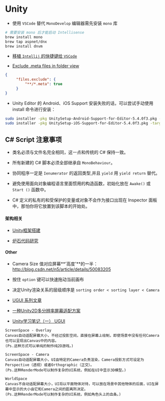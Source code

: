 # Unity

- 使用 `VSCode` 替代 `MonoDevelop` 编辑器需先安装 `mono` 库
```sh
# 需要安装 mono 后才能启动 Intellisense
brew install mono
brew tap aspnet/dnx
brew install dnvm
```

- [移植 `Intellij` 的快捷键给 `VSCode`](https://github.com/k--kato/vscode-intellij-idea-keybindings)

- [Exclude .meta files in folder view](http://stackoverflow.com/questions/30140112/how-do-i-hide-certain-files-from-the-sidebar-in-visual-studio-code)
```json
{
     "files.exclude": {
         "**/*.meta": true
     }
}
```

- Unity Editor 的 Android、iOS Support 安装失败的话，可以尝试手动使用 install 命令进行安装：
```sh
sudo installer -pkg UnitySetup-Android-Support-for-Editor-5.4.0f3.pkg -target /
sudo installer -pkg UnitySetup-iOS-Support-for-Editor-5.4.0f3.pkg -target /
```

## C# Script 注意事项
- 类名必须与文件名完全相同，这一点和传统的 C# 保持一致。

- 所有新建的 C# 脚本必须全部继承自 `MonoBehaviour`。

- 协同程序一定是 `Ienumerator` 的返回类型,并且 `yield` 用 `yield return` 替代。

- 避免使用面向对象编程语言里面惯用的构造函数，初始化放在 `Awake()` 或 `Start ()` 函数中。

- C# 定义的私有的和受保护的变量或对象不会作为接口出现在 Inspector 面板中，那怕你将它放置到该脚本的开始处。

#### 架构相关
- [Unity框架搭建](http://liangxiegame.com/tag/unity_framework/)

- [炉石代码研究](http://zhihu.com/question/36928590/answer/69843137)

#### Other
- Camera Size 值对应屏幕**'高度'**的一半：http://blog.csdn.net/n5/article/details/50083205

- 按住 `option` 键可以快速拖动当前画布

- 决定Unity渲染关系的层级顺序是 `sorting order < sorting layer < Camera `

- [UGUI 系列文章](http://k79k06k02k.com/blog/%E7%B3%BB%E5%88%97%E6%96%87%E7%AB%A0%E7%9B%AE%E9%8C%84)

- [一种Unity2D多分辨率屏幕适配方案](http://www.cnblogs.com/flyFreeZn/p/4073655.html)

- [Unity学习笔记（一） UGUI](http://www.jianshu.com/p/96676667cfe6)
```
ScreenSpace - Overlay
Canvas自动适配屏幕大小，不经过投影空间，直接在屏幕上绘制，即使场景中没有任何Camera也可以呈现出Canvas中的内容。
(Ps.这种方式可以单纯的制作纯2D游戏。)

ScreenSpace - Camera 
Canvas自动适配屏幕大小，UI由特定的Camera负责渲染，Camera投影方式可设定为Perspective（透视）或者Orthographic（正交）。
(Ps.这种RenderMode可以制作复杂的UI系统，例如在UI中显示3D模型。)

WorldSpace
Canvas不自动适配屏幕大小，UI将以平面物体对待，可以放在场景中其他物体的后面，UI在屏幕中显示的大小由它和Camera之间的距离所决定。
(Ps.这种RenderMode可以制作复杂的UI系统，例如角色头上的血条。)
```

